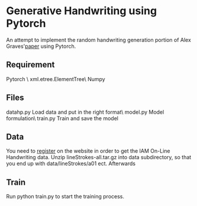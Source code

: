 # Generative Handwriting using Pytorch
An attempt to implement the random handwriting generation portion of Alex Graves'[paper][1] using Pytorch.

## Requirement
Pytorch \\
xml.etree.ElementTree\\
Numpy

## Files
datahp.py Load data and put in the right format\\
model.py  Model formulation\\
train.py  Train and save the model

## Data
You need to [register][2] on the website in order to get the IAM On-Line Handwriting data. 
Unzip lineStrokes-all.tar.gz into data subdirectory, so that you end up with data/lineStrokes/a01 ect.
Afterwards

## Train
Run python train.py to start the training process. 










[1]:https://arxiv.org/abs/1308.0850
[2]:http://www.fki.inf.unibe.ch/databases/iam-on-line-handwriting-database
